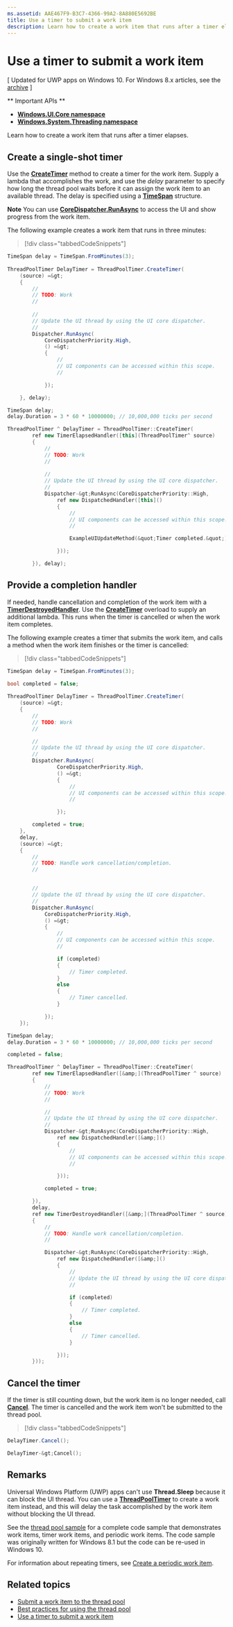 ```yaml
---
ms.assetid: AAE467F9-B3C7-4366-99A2-8A880E5692BE
title: Use a timer to submit a work item
description: Learn how to create a work item that runs after a timer elapses.
---
```

# Use a timer to submit a work item

\[ Updated for UWP apps on Windows 10. For Windows 8.x articles, see the [archive](http://go.microsoft.com/fwlink/p/?linkid=619132) \]

** Important APIs **

-   [**Windows.UI.Core namespace**](https://msdn.microsoft.com/library/windows/apps/BR208383)
-   [**Windows.System.Threading namespace**](https://msdn.microsoft.com/library/windows/apps/BR229642)

Learn how to create a work item that runs after a timer elapses.

## Create a single-shot timer

Use the [**CreateTimer**](https://msdn.microsoft.com/library/windows/apps/Hh967921) method to create a timer for the work item. Supply a lambda that accomplishes the work, and use the *delay* parameter to specify how long the thread pool waits before it can assign the work item to an available thread. The delay is specified using a [**TimeSpan**](https://msdn.microsoft.com/library/windows/apps/BR225996) structure.

**Note**  You can use [**CoreDispatcher.RunAsync**](https://msdn.microsoft.com/library/windows/apps/Hh750317) to access the UI and show progress from the work item.

The following example creates a work item that runs in three minutes:

> [!div class="tabbedCodeSnippets"]
``` csharp
TimeSpan delay = TimeSpan.FromMinutes(3);
            
ThreadPoolTimer DelayTimer = ThreadPoolTimer.CreateTimer(
    (source) =&gt;
    {
        // 
        // TODO: Work
        // 
        
        // 
        // Update the UI thread by using the UI core dispatcher.
        // 
        Dispatcher.RunAsync(
            CoreDispatcherPriority.High,
            () =&gt;
            {
                // 
                // UI components can be accessed within this scope.
                // 

            });

    }, delay);
```
``` cpp
TimeSpan delay;
delay.Duration = 3 * 60 * 10000000; // 10,000,000 ticks per second

ThreadPoolTimer ^ DelayTimer = ThreadPoolTimer::CreateTimer(
        ref new TimerElapsedHandler([this](ThreadPoolTimer^ source)
        {
            // 
            // TODO: Work
            // 
            
            // 
            // Update the UI thread by using the UI core dispatcher.
            // 
            Dispatcher-&gt;RunAsync(CoreDispatcherPriority::High,
                ref new DispatchedHandler([this]()
                {
                    // 
                    // UI components can be accessed within this scope.
                    // 

                    ExampleUIUpdateMethod(&quot;Timer completed.&quot;);

                }));

        }), delay);
```

## Provide a completion handler

If needed, handle cancellation and completion of the work item with a [**TimerDestroyedHandler**](https://msdn.microsoft.com/library/windows/apps/Hh967926). Use the [**CreateTimer**](https://msdn.microsoft.com/library/windows/apps/Hh967921) overload to supply an additional lambda. This runs when the timer is cancelled or when the work item completes.

The following example creates a timer that submits the work item, and calls a method when the work item finishes or the timer is cancelled:

> [!div class="tabbedCodeSnippets"]
``` csharp
TimeSpan delay = TimeSpan.FromMinutes(3);
            
bool completed = false;

ThreadPoolTimer DelayTimer = ThreadPoolTimer.CreateTimer(
    (source) =&gt;
    {
        // 
        // TODO: Work
        // 

        // 
        // Update the UI thread by using the UI core dispatcher.
        // 
        Dispatcher.RunAsync(
                CoreDispatcherPriority.High,
                () =&gt;
                {
                    // 
                    // UI components can be accessed within this scope.
                    // 

                });

        completed = true;
    },
    delay,
    (source) =&gt;
    {
        // 
        // TODO: Handle work cancellation/completion.
        // 


        // 
        // Update the UI thread by using the UI core dispatcher.
        // 
        Dispatcher.RunAsync(
            CoreDispatcherPriority.High,
            () =&gt;
            {
                // 
                // UI components can be accessed within this scope.
                // 

                if (completed)
                {
                    // Timer completed.
                }
                else
                {
                    // Timer cancelled.
                }

            });
    });
```
``` cpp
TimeSpan delay;
delay.Duration = 3 * 60 * 10000000; // 10,000,000 ticks per second

completed = false;

ThreadPoolTimer ^ DelayTimer = ThreadPoolTimer::CreateTimer(
        ref new TimerElapsedHandler([&amp;](ThreadPoolTimer ^ source)
        {
            // 
            // TODO: Work
            // 

            // 
            // Update the UI thread by using the UI core dispatcher.
            // 
            Dispatcher-&gt;RunAsync(CoreDispatcherPriority::High,
                ref new DispatchedHandler([&amp;]()
                {
                    // 
                    // UI components can be accessed within this scope.
                    // 

                }));

            completed = true;

        }),
        delay,
        ref new TimerDestroyedHandler([&amp;](ThreadPoolTimer ^ source)
        {
            // 
            // TODO: Handle work cancellation/completion.
            // 

            Dispatcher-&gt;RunAsync(CoreDispatcherPriority::High,
                ref new DispatchedHandler([&amp;]()
                {
                    // 
                    // Update the UI thread by using the UI core dispatcher.
                    // 

                    if (completed)
                    {
                        // Timer completed.
                    }
                    else
                    {
                        // Timer cancelled.
                    }

                }));
        }));
```

## Cancel the timer

If the timer is still counting down, but the work item is no longer needed, call [**Cancel**](https://msdn.microsoft.com/library/windows/apps/BR230588). The timer is cancelled and the work item won't be submitted to the thread pool.

> [!div class="tabbedCodeSnippets"]
``` csharp
DelayTimer.Cancel();
```
``` cpp
DelayTimer-&gt;Cancel();
```

## Remarks

Universal Windows Platform (UWP) apps can't use **Thread.Sleep** because it can block the UI thread. You can use a [**ThreadPoolTimer**](https://msdn.microsoft.com/library/windows/apps/BR230587) to create a work item instead, and this will delay the task accomplished by the work item without blocking the UI thread.

See the [thread pool sample](http://go.microsoft.com/fwlink/p/?linkid=255387) for a complete code sample that demonstrates work items, timer work items, and periodic work items. The code sample was originally written for Windows 8.1 but the code can be re-used in Windows 10.

For information about repeating timers, see [Create a periodic work item](create-a-periodic-work-item.md).

## Related topics

* [Submit a work item to the thread pool](submit-a-work-item-to-the-thread-pool.md)
* [Best practices for using the thread pool](best-practices-for-using-the-thread-pool.md)
* [Use a timer to submit a work item](use-a-timer-to-submit-a-work-item.md)
 

 



<!--HONumber=Mar16_HO2-->


